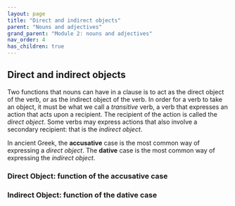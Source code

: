 ```yaml
---
layout: page
title: "Direct and indirect objects"
parent: "Nouns and adjectives"
grand_parent: "Module 2: nouns and adjectives"
nav_order: 4
has_children: true
---
```


## Direct and indirect objects

Two functions that nouns can have in a clause is to act as the direct object of the verb, or as the indirect object of the verb. In order for a verb to take an object, it must be what we call a *transitive* verb, a verb that expresses an action that acts upon a recipient. The recipient of the action is called the *direct object*. Some verbs may express actions that also involve a secondary recipient: that is the *indirect object*. 

In ancient Greek, the **accusative** case is the most common way of expressing a *direct object*. The **dative** case is the most common way of expressing the *indirect object*.

### Direct Object: function of the accusative case




### Indirect Object: function of the dative case

